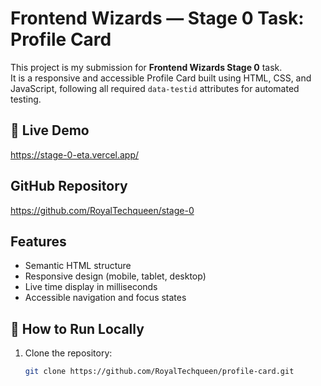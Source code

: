 # Frontend Wizards — Stage 0 Task: Profile Card

This project is my submission for **Frontend Wizards Stage 0** task.  
It is a responsive and accessible Profile Card built using HTML, CSS, and JavaScript, following all required `data-testid` attributes for automated testing.

## 🚀 Live Demo
https://stage-0-eta.vercel.app/

##  GitHub Repository
https://github.com/RoyalTechqueen/stage-0

##  Features
- Semantic HTML structure
- Responsive design (mobile, tablet, desktop)
- Live time display in milliseconds
- Accessible navigation and focus states

## 🧩 How to Run Locally
1. Clone the repository:
   ```bash
   git clone https://github.com/RoyalTechqueen/profile-card.git
